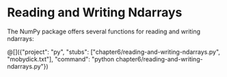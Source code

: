 # Reading and Writing Ndarrays

The NumPy package offers several functions for reading and writing ndarrays:

@[]({"project": "py", "stubs": ["chapter6/reading-and-writing-ndarrays.py", "mobydick.txt"], "command": "python chapter6/reading-and-writing-ndarrays.py"})
